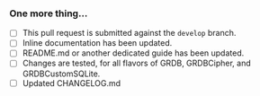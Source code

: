 <!-- Please describe your pull request here. -->

### One more thing…
<!--
When relevant, please check as many checkboxes in this list as possible.

Documentation makes sure that you are not the only one who knows about the changes. Tests make sure your changes will be supported in the future.

Write documentation and tests if you can, because if nobody else has the time to do it, the pull request will simply be rejected.

Ask for help and guidance when needed.
-->

- [ ] This pull request is submitted against the `develop` branch.
- [ ] Inline documentation has been updated.
- [ ] README.md or another dedicated guide has been updated.
- [ ] Changes are tested, for all flavors of GRDB, GRDBCipher, and GRDBCustomSQLite.
- [ ] Updated CHANGELOG.md
